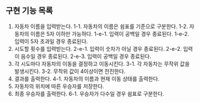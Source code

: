 ## 구현 기능 목록
1. 자동차 이름을 입력받는다.
    1-1. 자동차의 이름은 쉼표를 기준으로 구분한다.
    1-2. 자동차의 이름은 5자 이하만 가능하다.
    1-e-1. 입력이 공백일 경우 종료된다.
    1-e-2. 입력이 5자 초과일 경우 종료된다.
2. 시도할 횟수를 입력받는다.
    2-e-1. 입력이 숫자가 아닐 경우 종료된다.
    2-e-2. 입력이 음수일 경우 종료된다.
    2-e-3. 입력이 공백일 경우 종료된다.
3. 각 시도마다 자동차의 이동을 결정하고 이동시킨다.
    3-1. 각 자동차는 무작위 값을 발생시킨다.
    3-2. 무작위 값이 4이상이면 전진한다.
4. 결과를 출력한다.
    4-1. 자동차의 이름과 현재 이동 상태를 출력한다.
5. 자동차의 위치에 따른 우승자를 저장한다.
6. 최종 우승자를 출력한다.
    6-1. 우승자가 다수일 경우 쉼표로 구분한다.